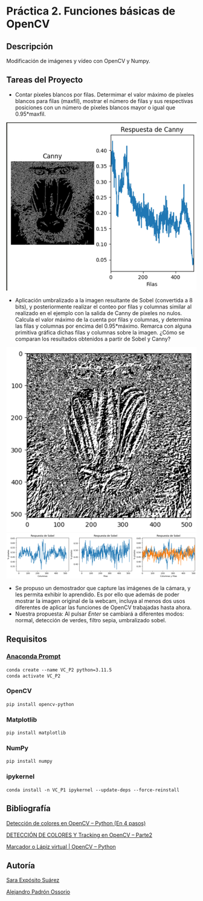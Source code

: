 # Práctica 2. Funciones básicas de OpenCV

## Descripción
Modificación de imágenes y vídeo con OpenCV y Numpy.

## Tareas del Proyecto
- Contar píxeles blancos por filas. Determimar el valor máximo de píxeles blancos para filas (maxfil), mostrar el número de filas y sus respectivas posiciones con un número de píxeles blancos mayor o igual que 0.95*maxfil.

![mandril_canny](image.png)

- Aplicación umbralizado a la imagen resultante de Sobel (convertida a 8 bits), y posteriormente realizar el conteo por filas y columnas similar al realizado en el ejemplo con la salida de Canny de píxeles no nulos. Calcula el valor máximo de la cuenta por filas y columnas, y determina las filas y columnas por encima del 0.95*máximo. Remarca con alguna primitiva gráfica dichas filas y columnas sobre la imagen. ¿Cómo se comparan los resultados obtenidos a partir de Sobel y Canny?

![alt text](image-1.png)
![alt text](image-2.png)

- Se propuso un demostrador que capture las imágenes de la cámara, y les permita exhibir lo aprendido. Es por ello que además de poder mostrar la imagen original de la webcam, incluya al menos dos usos diferentes de aplicar las funciones de OpenCV trabajadas hasta ahora.
- Nuestra propuesta: Al pulsar *Enter* se cambiará a diferentes modos: normal, detección de verdes, filtro sepia, umbralizado sobel.


## Requisitos
### [Anaconda Prompt](https://www.anaconda.com/)
```
conda create --name VC_P2 python=3.11.5
conda activate VC_P2
```
### OpenCV
```
pip install opencv-python
```
### Matplotlib
```
pip install matplotlib
```
### NumPy
```
pip install numpy
```
### ipykernel
```
conda install -n VC_P1 ipykernel --update-deps --force-reinstall
```

## Bibliografía
[Detección de colores en OpenCV – Python (En 4 pasos)](https://omes-va.com/deteccion-de-colores/)

[DETECCIÓN DE COLORES Y Tracking en OpenCV – Parte2](https://omes-va.com/deteccion-de-colores2//)

[Marcador o Lápiz virtual | OpenCV – Python](https://omes-va.com/marcador-o-lapiz-virtual-opencv-python/)


## Autoría
[Sara Expósito Suárez](https://github.com/SaraE5)

[Alejandro Padrón Ossorio](https://github.com/apadoss)